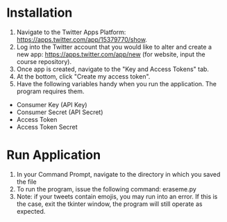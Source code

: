 # Installation
1. Navigate to the Twitter Apps Platform: https://apps.twitter.com/app/15379770/show.
2. Log into the Twitter account that you would like to alter and create a new app: https://apps.twitter.com/app/new (for website, input the course repository).
3. Once app is created, navigate to the "Key and Access Tokens" tab.
4. At the bottom, click "Create my access token".
5. Have the following variables handy when you run the application. The program requires them.
  + Consumer Key (API Key)
  + Consumer Secret (API Secret)
  + Access Token
  + Access Token Secret

# Run Application
1. In your Command Prompt, navigate to the directory in which you saved the file
2. To run the program, issue the following command: eraseme.py
3. Note: if your tweets contain emojis, you may run into an error. If this is the case, exit the tkinter window, the program will still operate as expected.
